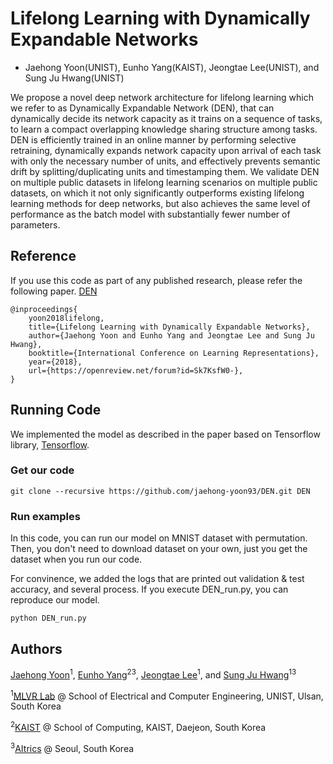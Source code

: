 # Lifelong Learning with Dynamically Expandable Networks
+ Jaehong Yoon(UNIST), Eunho Yang(KAIST), Jeongtae Lee(UNIST), and Sung Ju Hwang(UNIST)

We propose a novel deep network architecture for lifelong learning which we refer to as Dynamically Expandable Network (DEN), that can dynamically decide its network capacity as it trains on a sequence of tasks, to learn a compact overlapping knowledge sharing structure among tasks. DEN is efficiently trained in an online manner by performing selective retraining, dynamically expands network capacity upon arrival of each task with only the necessary number of units, and effectively prevents semantic drift by splitting/duplicating units and timestamping them. We validate DEN on multiple public datasets in lifelong learning scenarios on multiple public datasets, on which it not only significantly outperforms existing lifelong learning methods for deep networks, but also achieves the same level of performance as the batch model with substantially fewer number of parameters. 

## Reference

If you use this code as part of any published research, please refer the following paper. [DEN](https://arxiv.org/abs/1708.01547/)

```
@inproceedings{
    yoon2018lifelong,
    title={Lifelong Learning with Dynamically Expandable Networks},
    author={Jaehong Yoon and Eunho Yang and Jeongtae Lee and Sung Ju Hwang},
    booktitle={International Conference on Learning Representations},
    year={2018},
    url={https://openreview.net/forum?id=Sk7KsfW0-},
}
```

## Running Code

We implemented the model as described in the paper based on Tensorflow library, [Tensorflow](https://www.tensorflow.org/).

### Get our code
```
git clone --recursive https://github.com/jaehong-yoon93/DEN.git DEN
```

### Run examples

In this code, you can run our model on MNIST dataset with permutation. Then, you don't need to download dataset on your own, just you get the dataset when you run our code.

For convinence, we added the logs that are printed out validation & test accuracy, and several process.
If you execute DEN_run.py, you can reproduce our model.  

```
python DEN_run.py
```

## Authors

[Jaehong Yoon](https://jaehongyoon.wordpress.com/)<sup>1</sup>, [Eunho Yang](https://sites.google.com/site/yangeh/)<sup>2</sup><sup>3</sup>, [Jeongtae Lee](https://github.com/jeong-tae)<sup>1</sup>, and [Sung Ju Hwang](http://www.sungjuhwang.com/)<sup>1</sup><sup>3</sup>

<sup>1</sup>[MLVR Lab](http://ml.unist.ac.kr/) @ School of Electrical and Computer Engineering, UNIST, Ulsan, South Korea

<sup>2</sup>[KAIST](http://www.kaist.edu/) @ School of Computing, KAIST, Daejeon, South Korea

<sup>3</sup>[AItrics](https://www.aitrics.com/) @ Seoul, South Korea
